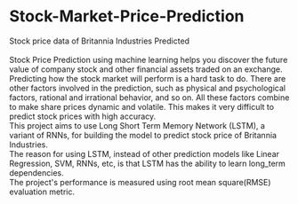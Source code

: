 # Stock-Market-Price-Prediction
Stock price data of Britannia Industries Predicted <br> <br>
Stock Price Prediction using machine learning helps you discover the future value of company stock and other financial assets traded on an exchange. Predicting how the stock market will perform is a hard task to do. There are other factors involved in the prediction, such as physical and psychological factors, rational and irrational behavior, and so on. All these factors combine to make share prices dynamic and volatile. This makes it very difficult to predict stock prices with high accuracy. <br>
This project aims to use Long Short Term Memory Network (LSTM), a variant of RNNs, for building the model to predict stock price of Britannia Industries. <br>
The reason for using LSTM, instead of other prediction models like Linear Regression, SVM, RNNs, etc, is that LSTM has the ability to learn long_term dependencies. <br>
The project's performance is measured using root mean square(RMSE) evaluation metric. <br>
